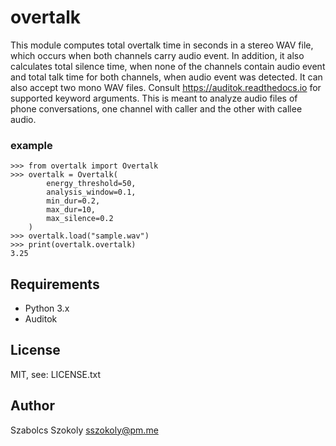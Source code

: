# overtalk
This module computes total overtalk time in seconds in a stereo WAV file, which occurs when both channels carry audio event. In addition, it also calculates total silence time, when none of the channels contain audio event and total talk time for both channels, when audio event was detected. It can also accept two mono WAV files. Consult https://auditok.readthedocs.io for supported keyword arguments. This is meant to analyze audio files of phone conversations, one channel with caller and the other with callee audio.

### example ###
```
>>> from overtalk import Overtalk
>>> overtalk = Overtalk(
        energy_threshold=50,
        analysis_window=0.1,
        min_dur=0.2,
        max_dur=10,
        max_silence=0.2
    )
>>> overtalk.load("sample.wav")
>>> print(overtalk.overtalk)
3.25
```
## Requirements

- Python 3.x
- Auditok

## License

MIT, see: LICENSE.txt

## Author

Szabolcs Szokoly <a href="mailto:sszokoly@pm.me">sszokoly@pm.me</a>
